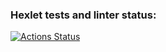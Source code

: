 ### Hexlet tests and linter status:
[![Actions Status](https://github.com/olya889/frontend-project-44/workflows/hexlet-check/badge.svg)](https://github.com/olya889/frontend-project-44/actions)